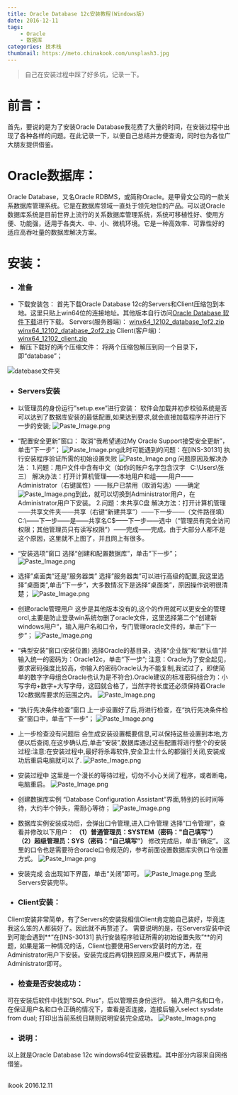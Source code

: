 ```yaml
---
title: Oracle Database 12c安装教程(Windows版)
date: 2016-12-11
tags:
    - Oracle
    - 数据库
categories: 技术栈
thumbnail: https://meto.chinakook.com/unsplash3.jpg
---
```


> 自己在安装过程中踩了好多坑，记录一下。

<!--more-->

# 前言：
 首先，要说的是为了安装Oracle Database我花费了大量的时间，在安装过程中出现了各种各样的问题。在此记录一下，以便自己总结并方便查询，同时也为各位广大朋友提供借鉴。
# Oracle数据库：
Oracle Database，又名Oracle RDBMS，或简称Oracle。是甲骨文公司的一款关系数据库管理系统。它是在数据库领域一直处于领先地位的产品。可以说Oracle数据库系统是目前世界上流行的关系数据库管理系统，系统可移植性好、使用方便、功能强，适用于各类大、中、小、微机环境。它是一种高效率、可靠性好的 适应高吞吐量的数据库解决方案。
# 安装：
 - ### 准备
  - 下载安装包：
首先下载Oracle Database 12c的Servers和Client压缩包到本地。这里只贴上win64位的连接地址。其他版本自行访问[Oracle Database 软件下载](http://www.oracle.com/technetwork/cn/database/enterprise-edition/downloads/index.html)进行下载。
Servers(服务器端)：
[winx64_12102_database_1of2.zip](http://120.52.72.22/download.oracle.com/c3pr90ntc0td/otn/nt/oracle12c/121020/winx64_12102_database_1of2.zip)
 [winx64_12102_database_2of2.zip](http://download.oracle.com/otn/nt/oracle12c/121020/winx64_12102_database_2of2.zip?AuthParam=1481383491_65acf9e1231a462986564765ba630da3
)
Client(客户端)：
[winx64_12102_client.zip](http://download.oracle.com/otn/nt/oracle12c/121020/winx64_12102_client.zip?AuthParam=1481383698_446c62928f2c93843bc7e18812ca548b)
-  解压下载好的两个压缩文件：
将两个压缩包解压到同一个目录下，即“database”；

![datebase文件夹](https://meto.chinakook.com/blog-images/ping.png)


- ### Servers安装
 - 以管理员的身份运行”setup.exe”进行安装：
软件会加载并初步校验系统是否可以达到了数据库安装的最低配置,如果达到要求,就会直接加载程序并进行下一步的安装;
![Paste_Image.png](https://meto.chinakook.com/blog-images/ping2.png)
 - “配置安全更新”窗口：
取消“我希望通过My Oracle Support接受安全更新”，单击“下一步”；
![Paste_Image.png](https://meto.chinakook.com/blog-images/ping3.png)此时可能遇到的问题：在[INS-30131] 执行安装程序验证所需的初始设置失败
![Paste_Image.png](https://meto.chinakook.com/blog-images/ping4.png)
问题原因及解决办法：
1.问题：用户文件中含有中文（如你的账户名字包含汉字   C:\Users\张三）
  解决办法：打开计算机管理——本地用户和组——用户——Administrator（右键属性）——账户已禁用（取消勾选）——确定
![Paste_Image.png](https://meto.chinakook.com/blog-images/ping5.png)到此，就可以切换到Administrator用户，在Administrator用户下安装。
2.问题：未共享C盘
解决方法：打开计算机管理——共享文件夹——共享（右键“新建共享”）——下一步——（文件路径填）C:\——下一步——是——共享名C$——下一步——选中（“管理员有完全访问权限；其他管理员只有读写权限”）——完成——完成。由于大部分人都不是这个原因，这里就不上图了，并且网上有很多。
 - “安装选项”窗口
选择“创建和配置数据库”，单击“下一步”；
![Paste_Image.png](https://meto.chinakook.com/blog-images/ping6.png)
 - 选择”桌面类”还是”服务器类”
选择”服务器类”可以进行高级的配置,我这里选择”桌面类”,单击”下一步“，大多数情况下是选择“桌面类”，原因操作说明很清楚；
![Paste_Image.png](https://meto.chinakook.com/blog-images/ping7.png)
 - 创建oracle管理用户
这步是其他版本没有的,这个的作用就可以更安全的管理orcl,主要是防止登录win系统勿删了oracle文件，这里选择第二个”创建新windows用户“，输入用户名和口令，专门管理oracle文件的，单击”下一步“；
![Paste_Image.png](https://meto.chinakook.com/blog-images/ping8.png)
 - “典型安装”窗口(安装位置)
选择Oracle的基目录，选择“企业版”和“默认值”并输入统一的密码为：Oracle12c，单击“下一步”;
注意：Oracle为了安全起见，要求密码强度比较高，你输入的密码Oracle认为不能复制,我试过了，即使简单的数字字母组合Oracle也认为是不符合).Oracle建议的标准密码组合为：小写字母+数字+大写字母，这回就合格了，当然字符长度还必须保持着Oracle 12c数据库要求的范围之内。
![Paste_Image.png](https://meto.chinakook.com/blog-images/ping9.png)
 - “执行先决条件检查”窗口
上一步设置好了后,将进行检查，在“执行先决条件检查”窗口中，单击“下一步”；
![Paste_Image.png](https://meto.chinakook.com/blog-images/ping10.png)
 - 上一步检查没有问题后
会生成安装设置概要信息,可以保持这些设置到本地,方便以后查阅,在这步确认后,单击”安装”,数据库通过这些配置将进行整个的安装过程:注意:在安装过程中,最好将杀毒软件,安全卫士什么的都强行关闭,安装成功后重启电脑就可以了.
![Paste_Image.png](https://meto.chinakook.com/blog-images/ping11.png)
 - 安装过程中
这里是一个漫长的等待过程，切勿不小心关闭了程序，或者断电，电脑重启。
![Paste_Image.png](https://meto.chinakook.com/blog-images/ping12.png)
 - 创建数据库实例
“Database Configuration Assistant”界面,特别的长时间等待，大约半个钟头，需耐心等待；
![Paste_Image.png](https://meto.chinakook.com/blog-images/ping13.png)
 - 数据库实例安装成功后，会弹出口令管理,进入口令管理
选择“口令管理”，查看并修改以下用户：
**（1）普通管理员：SYSTEM（密码："自己填写"）**
**（2）超级管理员：SYS（密码：“自己填写”）**
修改完成后，单击“确定”。 这里的口令也是需要符合oracle口令规范的，参考前面设置数据库实例口令设置方式。
![Paste_Image.png](https://meto.chinakook.com/blog-images/ping14.png)
 - 安装完成
会出现如下界面，单击“关闭”即可。
![Paste_Image.png](https://meto.chinakook.com/blog-images/ping15.png)
 至此Servers安装完毕。

- ### Client安装：
Client安装非常简单，有了Servers的安装我相信Client肯定能自己装好，毕竟连我这么笨的人都装好了。因此就不再赘述了。
需要说明的是，在Servers安装中说到可能会遇到**“在[INS-30131] 执行安装程序验证所需的初始设置失败”**的问题，如果是第一种情况的话，Client也要使用Servers安装时的方法，在Administrator用户下安装。安装完成后再切换回原来用户模式下，再禁用Administrator即可。

- ### 检查是否安装成功：
可在安装后软件中找到“SQL Plus”，后以管理员身份运行。
输入用户名和口令，在保证用户名和口令正确的情况下，查看是否连接，连接后输入select sysdate from dual;
打印出当前系统日期则说明安装完全成功。
![Paste_Image.png](https://meto.chinakook.com/blog-images/ping16.png)
- ### 说明：
以上就是Oracle Database 12c windows64位安装教程。其中部分内容来自网络借鉴。

<br>ikook
2016.12.11
